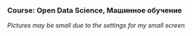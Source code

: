 ### Course: Open Data Science, Машинное обучение

*Pictures may be small due to the settings for my small screen*
